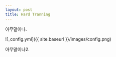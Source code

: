 ```yaml
---
layout: post
title: Hard Tranning
---
```


아무말이나.

![_config.yml]({{ site.baseurl }}/images/config.png)

아무말이나2.
